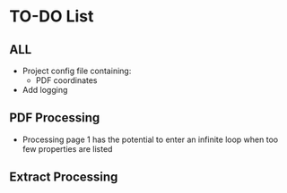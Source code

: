 # TO-DO List

## ALL
- Project config file containing:
    - PDF coordinates
- Add logging


## PDF Processing
- Processing page 1 has the potential to enter an infinite loop when too few properties are listed


## Extract Processing